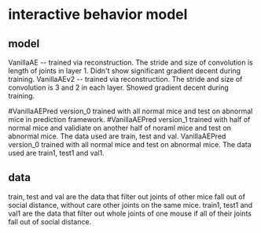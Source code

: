 # interactive behavior model

## model

VanillaAE -- trained via reconstruction. The stride and size of convolution is length of joints in layer 1. Didn't show significant gradient decent during training.
VanillaAEv2 -- trained via reconstruction. The stride and size of convolution is 3 and 2 in each layer. Showed gradient decent during training.

#VanillaAEPred version_0 trained with all normal mice and test on abnormal mice in prediction framework.
#VanillaAEPred version_1 trained with half of normal mice and validiate on another half of noraml mice and test on abnormal mice. The data used are train, test and val.
VanillaAEPred version_0 trained with all normal mice and test on abnormal mice. The data used are train1, test1 and val1.

## data

train, test and val are the data that filter out joints of other mice fall out of social distance, without care other joints on the same mice.
train1, test1 and val1 are the data that filter out whole joints of one mouse if all of their joints fall out of social distance.

